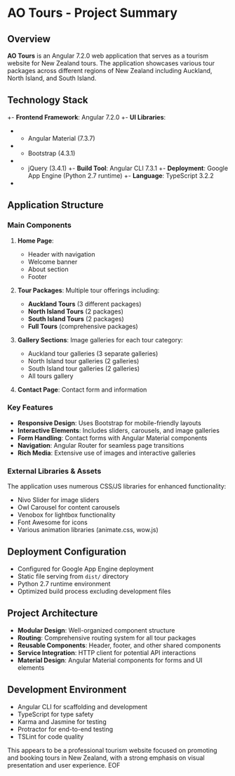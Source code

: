 # AO Tours - Project Summary
## Overview
**AO Tours** is an Angular 7.2.0 web application that serves as a tourism website for New Zealand tours. The application showcases various tour packages across different regions of New Zealand including Auckland, North Island, and South Island.

## Technology Stack
+- **Frontend Framework**: Angular 7.2.0
+- **UI Libraries**: 
+  - Angular Material (7.3.7)
+  - Bootstrap (4.3.1)
+  - jQuery (3.4.1)
+- **Build Tool**: Angular CLI 7.3.1
+- **Deployment**: Google App Engine (Python 2.7 runtime)
+- **Language**: TypeScript 3.2.2
+
## Application Structure

### Main Components
1. **Home Page**: 
   - Header with navigation
   - Welcome banner
   - About section
   - Footer

2. **Tour Packages**: Multiple tour offerings including:
   - **Auckland Tours** (3 different packages)
   - **North Island Tours** (2 packages)
   - **South Island Tours** (2 packages)
   - **Full Tours** (comprehensive packages)

3. **Gallery Sections**: Image galleries for each tour category:
   - Auckland tour galleries (3 separate galleries)
   - North Island tour galleries (2 galleries)
   - South Island tour galleries (2 galleries)
   - All tours gallery

4. **Contact Page**: Contact form and information

### Key Features
- **Responsive Design**: Uses Bootstrap for mobile-friendly layouts
- **Interactive Elements**: Includes sliders, carousels, and image galleries
- **Form Handling**: Contact forms with Angular Material components
- **Navigation**: Angular Router for seamless page transitions
- **Rich Media**: Extensive use of images and interactive galleries

### External Libraries & Assets
The application uses numerous CSS/JS libraries for enhanced functionality:
- Nivo Slider for image sliders
- Owl Carousel for content carousels
- Venobox for lightbox functionality
- Font Awesome for icons
- Various animation libraries (animate.css, wow.js)

## Deployment Configuration
- Configured for Google App Engine deployment
- Static file serving from `dist/` directory
- Python 2.7 runtime environment
- Optimized build process excluding development files

## Project Architecture
- **Modular Design**: Well-organized component structure
- **Routing**: Comprehensive routing system for all tour packages
- **Reusable Components**: Header, footer, and other shared components
- **Service Integration**: HTTP client for potential API interactions
- **Material Design**: Angular Material components for forms and UI elements

## Development Environment
- Angular CLI for scaffolding and development
- TypeScript for type safety
- Karma and Jasmine for testing
- Protractor for end-to-end testing
- TSLint for code quality

This appears to be a professional tourism website focused on promoting and booking tours in New Zealand, with a strong emphasis on visual presentation and user experience.
EOF

